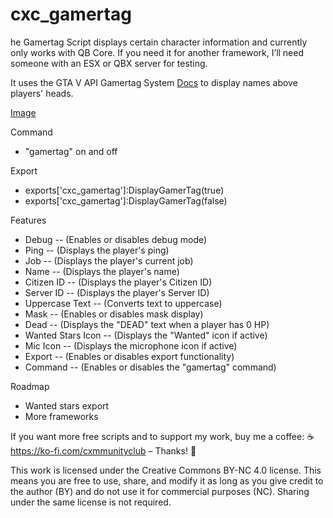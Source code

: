 # cxc_gamertag

he Gamertag Script displays certain character information and currently only works with QB Core. If you need it for another framework, I’ll need someone with an ESX or QBX server for testing.

It uses the GTA V API Gamertag System [Docs](https://docs.fivem.net/docs/game-references/gamer-tags/) to display names above players' heads.

[Image](https://cdn.discordapp.com/attachments/1336991511178379325/1336991511358738503/20250206093815_1.jpg?ex=67a5d1e0&is=67a48060&hm=a124da3e4753d9a0b10441ab60eaa6ba52a9719fcc52e540c7226c4a3a79f5bf&)

Command
- "gamertag" on and off

Export
- exports['cxc_gamertag']:DisplayGamerTag(true)
- exports['cxc_gamertag']:DisplayGamerTag(false)

Features
- Debug -- (Enables or disables debug mode)
- Ping -- (Displays the player's ping)
- Job -- (Displays the player's current job)
- Name -- (Displays the player's name)
- Citizen ID -- (Displays the player's Citizen ID)
- Server ID -- (Displays the player's Server ID)
- Uppercase Text -- (Converts text to uppercase)
- Mask -- (Enables or disables mask display)
- Dead -- (Displays the "DEAD" text when a player has 0 HP)
- Wanted Stars Icon -- (Displays the "Wanted" icon if active)
- Mic Icon -- (Displays the microphone icon if active)
- Export -- (Enables or disables export functionality)
- Command -- (Enables or disables the "gamertag" command)

Roadmap
- Wanted stars export 
- More frameworks

If you want more free scripts and to support my work, buy me a coffee:
☕ https://ko-fi.com/cxmmunityclub – Thanks! 🙌

This work is licensed under the Creative Commons BY-NC 4.0 license. This means you are free to use, share, and modify it as long as you give credit to the author (BY) and do not use it for commercial purposes (NC). Sharing under the same license is not required.
